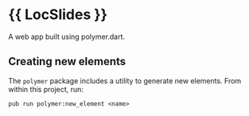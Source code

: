 # {{ LocSlides }}

A web app built using polymer.dart.

## Creating new elements

The `polymer` package includes a utility to generate new elements. From
within this project, run:

`pub run polymer:new_element <name>`
